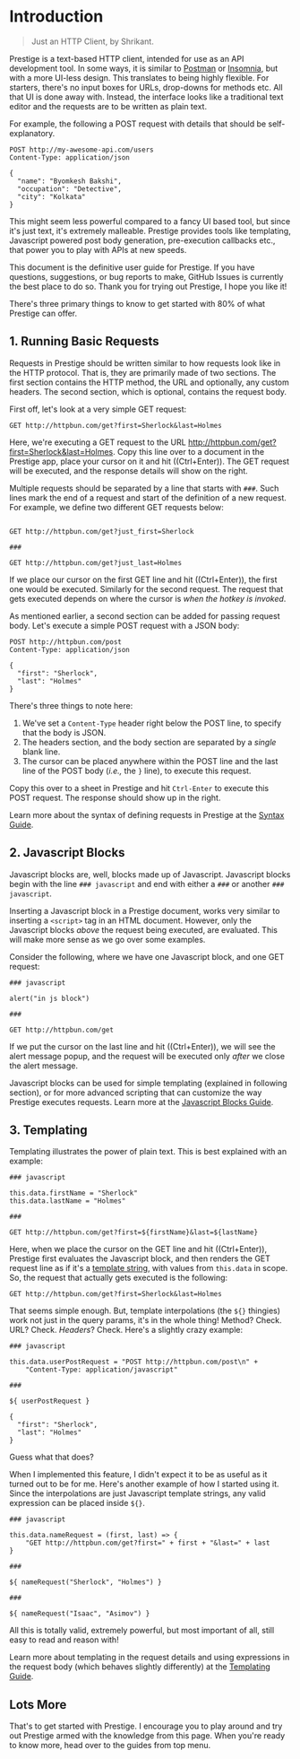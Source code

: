 # Introduction

> Just an HTTP Client, by Shrikant.

Prestige is a text-based HTTP client, intended for use as an API development tool. In some ways, it is similar to
[Postman](https://postman.co) or [Insomnia](https://insomnia.rest), but with a more UI-less design. This translates to
being highly flexible. For starters, there's no input boxes for URLs, drop-downs for methods etc. All that UI is done
away with. Instead, the interface looks like a traditional text editor and the requests are to be written as plain text.

For example, the following a POST request with details that should be self-explanatory.

```http
POST http://my-awesome-api.com/users
Content-Type: application/json

{
  "name": "Byomkesh Bakshi",
  "occupation": "Detective",
  "city": "Kolkata"
}
```

This might seem less powerful compared to a fancy UI based tool, but since it's just text, it's extremely malleable.
Prestige provides tools like templating, Javascript powered post body generation, pre-execution callbacks etc., that
power you to play with APIs at new speeds.

This document is the definitive user guide for Prestige. If you have questions, suggestions, or bug reports to make,
GitHub Issues is currently the best place to do so. Thank you for trying out Prestige, I hope you like it!

There's three primary things to know to get started with 80% of what Prestige can offer.

## 1. Running Basic Requests

Requests in Prestige should be written similar to how requests look like in the HTTP protocol. That is, they are
primarily made of two sections. The first section contains the HTTP method, the URL and optionally, any custom headers.
The second section, which is optional, contains the request body.

First off, let's look at a very simple GET request:

```http
GET http://httpbun.com/get?first=Sherlock&last=Holmes
```

Here, we're executing a GET request to the URL <http://httpbun.com/get?first=Sherlock&last=Holmes>. Copy this line over
to a document in the Prestige app, place your cursor on it and hit ((Ctrl+Enter)). The GET request will be executed, and
the response details will show on the right.

Multiple requests should be separated by a line that starts with `###`. Such lines mark the end of a request and start
of the definition of a new request. For example, we define two different GET requests below:

```http

GET http://httpbun.com/get?just_first=Sherlock

###

GET http://httpbun.com/get?just_last=Holmes

```

If we place our cursor on the first GET line and hit ((Ctrl+Enter)), the first one would be executed. Similarly for the
second request. The request that gets executed depends on where the cursor is *when the hotkey is invoked*.

As mentioned earlier, a second section can be added for passing request body. Let's execute a simple POST request with a
JSON body:

```http
POST http://httpbun.com/post
Content-Type: application/json

{
  "first": "Sherlock",
  "last": "Holmes"
}
```

There's three things to note here:

1. We've set a `Content-Type` header right below the POST line, to specify that the body is JSON.
1. The headers section, and the body section are separated by a *single* blank line.
1. The cursor can be placed anywhere within the POST line and the last line of the POST body (*i.e.,* the `}` line),
   to execute this request.

Copy this over to a sheet in Prestige and hit `Ctrl-Enter` to execute this POST request. The response should show up
in the right.

Learn more about the syntax of defining requests in Prestige at the [Syntax Guide](guides/syntax.md).

## 2. Javascript Blocks

Javascript blocks are, well, blocks made up of Javascript. Javascript blocks begin with the line `### javascript` and
end with either a `###` or another `### javascript`.

Inserting a Javascript block in a Prestige document, works very similar to inserting a `<script>` tag in an HTML
document. However, only the Javascript blocks *above* the request being executed, are evaluated. This will make more
sense as we go over some examples.

Consider the following, where we have one Javascript block, and one GET request:

```
### javascript

alert("in js block")

###

GET http://httpbun.com/get
```

If we put the cursor on the last line and hit ((Ctrl+Enter)), we will see the alert message popup, and the request will
be executed only *after* we close the alert message.

Javascript blocks can be used for simple templating (explained in following section), or for more advanced scripting
that can customize the way Prestige executes requests. Learn more at the [Javascript Blocks
Guide](guides/javascript-blocks.md).

## 3. Templating

Templating illustrates the power of plain text. This is best explained with an example:

```
### javascript

this.data.firstName = "Sherlock"
this.data.lastName = "Holmes"

###

GET http://httpbun.com/get?first=${firstName}&last=${lastName}
```

Here, when we place the cursor on the GET line and hit ((Ctrl+Enter)), Prestige first evaluates the Javascript block,
and then renders the GET request line as if it's a [template string][], with values from `this.data` in scope.  So, the
request that actually gets executed is the following:

[template string]: https://developer.mozilla.org/en-US/docs/Web/JavaScript/Reference/Template_literals

```
GET http://httpbun.com/get?first=Sherlock&last=Holmes
```

That seems simple enough. But, template interpolations (the `${}` thingies) work not just in the query params, it's in
the whole thing! Method? Check. URL? Check. *Headers*? Check. Here's a slightly crazy example:

```
### javascript

this.data.userPostRequest = "POST http://httpbun.com/post\n" +
    "Content-Type: application/javascript"

###

${ userPostRequest }

{
  "first": "Sherlock",
  "last": "Holmes"
}
```

Guess what that does?

When I implemented this feature, I didn't expect it to be as useful as it turned out to be for me. Here's another
example of how I started using it. Since the interpolations are just Javascript template strings, any valid expression
can be placed inside `${}`.

```
### javascript

this.data.nameRequest = (first, last) => {
    "GET http://httpbun.com/get?first=" + first + "&last=" + last
}

###

${ nameRequest("Sherlock", "Holmes") }

###

${ nameRequest("Isaac", "Asimov") }

```

All this is totally valid, extremely powerful, but most important of all, still easy to read and reason with!

Learn more about templating in the request details and using expressions in the request body (which behaves slightly
differently) at the [Templating Guide](guides/templating.md).

## Lots More

That's to get started with Prestige. I encourage you to play around and try out Prestige armed with the knowledge from
this page. When you're ready to know more, head over to the guides from top menu.
